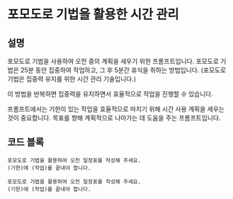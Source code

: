 # 포모도로 기법을 활용한 시간 관리

## 설명
포모도로 기법을 사용하여 오전 중의 계획을 세우기 위한 프롬프트입니다. 포모도로 기법은 25분 동안 집중하여 작업하고, 그 후 5분간 휴식을 취하는 방법입니다. (포모도로 기법은 집중력 유지를 위한 시간 관리 기술입니다.)

이 방법을 반복하면 집중력을 유지하면서 효율적으로 작업을 진행할 수 있습니다.

프롬프트에서는 기한이 있는 작업을 효율적으로 마치기 위해 시간 사용 계획을 세우는 것이 중요합니다. 목표를 향해 계획적으로 나아가는 데 도움을 주는 프롬프트입니다.

## 코드 블록
```plaintext
포모도로 기법을 활용하여 오전 일정표를 작성해 주세요.
(기한)에 (작업)를 끝내야 합니다.
```

```plaintext
포모도로 기법을 활용하여 오전 일정표를 작성해 주세요.
(기한)에 (작업)를 끝내야 합니다.
```